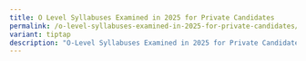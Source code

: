 ```yaml
---
title: O Level Syllabuses Examined in 2025 for Private Candidates
permalink: /o-level-syllabuses-examined-in-2025-for-private-candidates/
variant: tiptap
description: "O-Level Syllabuses Examined in 2025 for Private Candidates "
---
```

